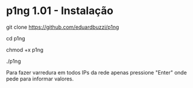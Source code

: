 # p1ng 1.01 - Instalação

git clone https://github.com/eduardbuzzi/p1ng

cd p1ng

chmod +x p1ng

./p1ng

Para fazer varredura em todos IPs da rede apenas pressione "Enter" onde pede para informar valores.
